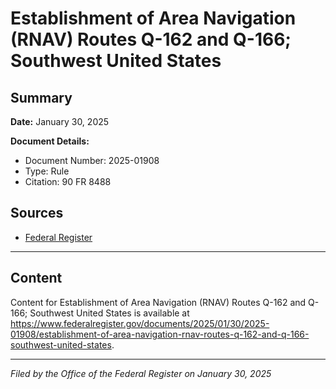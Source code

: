 # Establishment of Area Navigation (RNAV) Routes Q-162 and Q-166; Southwest United States

## Summary

**Date:** January 30, 2025

**Document Details:**
- Document Number: 2025-01908
- Type: Rule
- Citation: 90 FR 8488

## Sources
- [Federal Register](https://www.federalregister.gov/documents/2025/01/30/2025-01908/establishment-of-area-navigation-rnav-routes-q-162-and-q-166-southwest-united-states)

---

## Content

Content for Establishment of Area Navigation (RNAV) Routes Q-162 and Q-166; Southwest United States is available at https://www.federalregister.gov/documents/2025/01/30/2025-01908/establishment-of-area-navigation-rnav-routes-q-162-and-q-166-southwest-united-states.

---

*Filed by the Office of the Federal Register on January 30, 2025*
